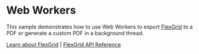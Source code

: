 Web Workers
===========

This sample demonstrates how to use Web Workers to export [FlexGrid](https://www.grapecity.com/wijmo/api/classes/wijmo_grid.flexgrid.html) to a PDF or generate a custom PDF in a background thread.

[Learn about FlexGrid](https://www.grapecity.com/wijmo/flexgrid-javascript-data-grid) | [FlexGrid API Reference](https://www.grapecity.com/wijmo/api/classes/wijmo_grid.flexgrid.html)